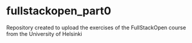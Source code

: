 # fullstackopen_part0
Repository created to upload the exercises of the FullStackOpen course from the University of Helsinki
